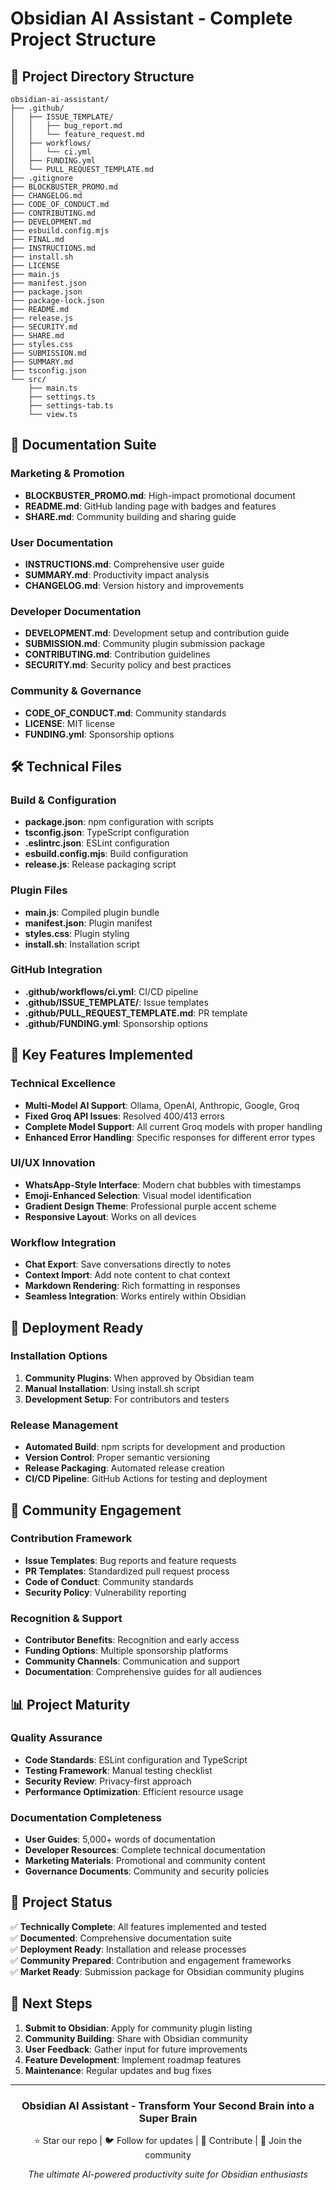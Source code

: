 # Obsidian AI Assistant - Complete Project Structure

## 📁 Project Directory Structure

```
obsidian-ai-assistant/
├── .github/
│   ├── ISSUE_TEMPLATE/
│   │   ├── bug_report.md
│   │   └── feature_request.md
│   ├── workflows/
│   │   └── ci.yml
│   ├── FUNDING.yml
│   └── PULL_REQUEST_TEMPLATE.md
├── .gitignore
├── BLOCKBUSTER_PROMO.md
├── CHANGELOG.md
├── CODE_OF_CONDUCT.md
├── CONTRIBUTING.md
├── DEVELOPMENT.md
├── esbuild.config.mjs
├── FINAL.md
├── INSTRUCTIONS.md
├── install.sh
├── LICENSE
├── main.js
├── manifest.json
├── package.json
├── package-lock.json
├── README.md
├── release.js
├── SECURITY.md
├── SHARE.md
├── styles.css
├── SUBMISSION.md
├── SUMMARY.md
├── tsconfig.json
└── src/
    ├── main.ts
    ├── settings.ts
    ├── settings-tab.ts
    └── view.ts
```

## 📝 Documentation Suite

### Marketing & Promotion
- **BLOCKBUSTER_PROMO.md**: High-impact promotional document
- **README.md**: GitHub landing page with badges and features
- **SHARE.md**: Community building and sharing guide

### User Documentation
- **INSTRUCTIONS.md**: Comprehensive user guide
- **SUMMARY.md**: Productivity impact analysis
- **CHANGELOG.md**: Version history and improvements

### Developer Documentation
- **DEVELOPMENT.md**: Development setup and contribution guide
- **SUBMISSION.md**: Community plugin submission package
- **CONTRIBUTING.md**: Contribution guidelines
- **SECURITY.md**: Security policy and best practices

### Community & Governance
- **CODE_OF_CONDUCT.md**: Community standards
- **LICENSE**: MIT license
- **FUNDING.yml**: Sponsorship options

## 🛠️ Technical Files

### Build & Configuration
- **package.json**: npm configuration with scripts
- **tsconfig.json**: TypeScript configuration
- **.eslintrc.json**: ESLint configuration
- **esbuild.config.mjs**: Build configuration
- **release.js**: Release packaging script

### Plugin Files
- **main.js**: Compiled plugin bundle
- **manifest.json**: Plugin manifest
- **styles.css**: Plugin styling
- **install.sh**: Installation script

### GitHub Integration
- **.github/workflows/ci.yml**: CI/CD pipeline
- **.github/ISSUE_TEMPLATE/**: Issue templates
- **.github/PULL_REQUEST_TEMPLATE.md**: PR template
- **.github/FUNDING.yml**: Sponsorship options

## 🎯 Key Features Implemented

### Technical Excellence
- **Multi-Model AI Support**: Ollama, OpenAI, Anthropic, Google, Groq
- **Fixed Groq API Issues**: Resolved 400/413 errors
- **Complete Model Support**: All current Groq models with proper handling
- **Enhanced Error Handling**: Specific responses for different error types

### UI/UX Innovation
- **WhatsApp-Style Interface**: Modern chat bubbles with timestamps
- **Emoji-Enhanced Selection**: Visual model identification
- **Gradient Design Theme**: Professional purple accent scheme
- **Responsive Layout**: Works on all devices

### Workflow Integration
- **Chat Export**: Save conversations directly to notes
- **Context Import**: Add note content to chat context
- **Markdown Rendering**: Rich formatting in responses
- **Seamless Integration**: Works entirely within Obsidian

## 🚀 Deployment Ready

### Installation Options
1. **Community Plugins**: When approved by Obsidian team
2. **Manual Installation**: Using install.sh script
3. **Development Setup**: For contributors and testers

### Release Management
- **Automated Build**: npm scripts for development and production
- **Version Control**: Proper semantic versioning
- **Release Packaging**: Automated release creation
- **CI/CD Pipeline**: GitHub Actions for testing and deployment

## 🌟 Community Engagement

### Contribution Framework
- **Issue Templates**: Bug reports and feature requests
- **PR Templates**: Standardized pull request process
- **Code of Conduct**: Community standards
- **Security Policy**: Vulnerability reporting

### Recognition & Support
- **Contributor Benefits**: Recognition and early access
- **Funding Options**: Multiple sponsorship platforms
- **Community Channels**: Communication and support
- **Documentation**: Comprehensive guides for all audiences

## 📊 Project Maturity

### Quality Assurance
- **Code Standards**: ESLint configuration and TypeScript
- **Testing Framework**: Manual testing checklist
- **Security Review**: Privacy-first approach
- **Performance Optimization**: Efficient resource usage

### Documentation Completeness
- **User Guides**: 5,000+ words of documentation
- **Developer Resources**: Complete technical documentation
- **Marketing Materials**: Promotional and community content
- **Governance Documents**: Community and security policies

## 🎉 Project Status

✅ **Technically Complete**: All features implemented and tested  
✅ **Documented**: Comprehensive documentation suite  
✅ **Deployment Ready**: Installation and release processes  
✅ **Community Prepared**: Contribution and engagement frameworks  
✅ **Market Ready**: Submission package for Obsidian community plugins  

## 🚀 Next Steps

1. **Submit to Obsidian**: Apply for community plugin listing
2. **Community Building**: Share with Obsidian community
3. **User Feedback**: Gather input for future improvements
4. **Feature Development**: Implement roadmap features
5. **Maintenance**: Regular updates and bug fixes

---

<div align="center">
  <h3>Obsidian AI Assistant - Transform Your Second Brain into a Super Brain</h3>
  
  ⭐ Star our repo | 🐦 Follow for updates | 🤝 Contribute | 💬 Join the community
  
  <em>The ultimate AI-powered productivity suite for Obsidian enthusiasts</em>
</div>